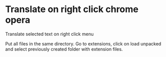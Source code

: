 # Translate on right click chrome opera
Translate selected text on right click menu

Put all files in the same directory.
Go to extensions, click on load unpacked and select previously created folder with extension files.
